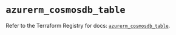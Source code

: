 # `azurerm_cosmosdb_table`

Refer to the Terraform Registry for docs: [`azurerm_cosmosdb_table`](https://registry.terraform.io/providers/hashicorp/azurerm/4.39.0/docs/resources/cosmosdb_table).
